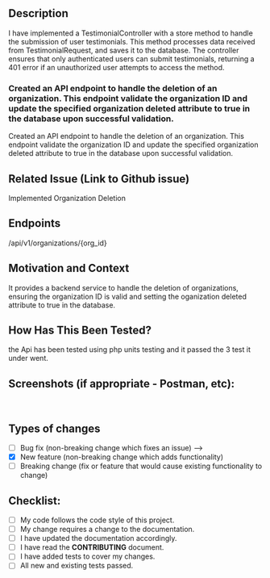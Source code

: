 <!--- Provide a general summary of your changes in the Title above -->
​
## Description
<!--- Describe your changes in ddetail -->


I have implemented a TestimonialController with a store method to handle the submission of user testimonials.
This method processes data received from TestimonialRequest, and saves it to the database.
The controller ensures that only authenticated users can submit testimonials, returning a 401 error
if an unauthorized user attempts to access the method.


### Created an API endpoint to handle the deletion of an organization. This endpoint validate the organization ID and update the specified organization deleted attribute to true in the database upon successful validation.

Created an API endpoint to handle the deletion of an organization. This endpoint validate the organization ID and update the specified organization deleted attribute to true in the database upon successful validation.

## Related Issue (Link to Github issue)
<!--- This project only accepts pull requests related to open issues -->
<!--- If suggesting a new feature or change, please discuss it in an issue first -->
<!--- If fixing a bug, there should be an issue describing it with steps to reproduce -->
<!--- Please link to the issue here: -->
Implemented Organization Deletion
​
## Endpoints
/api/v1/organizations/{org_id}

## Motivation and Context
<!--- Why is this change required? What problem does it solve? -->
It provides a backend service to handle the deletion of organizations, ensuring the organization ID is valid and setting the oganization deleted attribute to true in the database.
​
## How Has This Been Tested?
<!--- Please describe in detail how you tested your changes. -->
<!--- Include details of your testing environment, and the tests you ran to -->
<!--- see how your change affects other areas of the code, etc. -->
the Api has been tested using php units testing and it passed the 3 test it under went.
​
## Screenshots (if appropriate - Postman, etc):
​
## Types of changes
<!--- What types of changes does your code introduce? Put an `x` in all the boxes that apply: -->
- [ ] Bug fix (non-breaking change which fixes an issue) -->
- [x] New feature (non-breaking change which adds functionality)
- [ ] Breaking change (fix or feature that would cause existing functionality to change)
​
## Checklist:
<!--- Go over all the following points, and put an `x` in all the boxes that apply. -->
<!--- If you're unsure about any of these, don't hesitate to ask. We're here to help! -->
- [ ] My code follows the code style of this project.
- [ ] My change requires a change to the documentation.
- [ ] I have updated the documentation accordingly.
- [ ] I have read the **CONTRIBUTING** document.
- [ ] I have added tests to cover my changes.
- [ ] All new and existing tests passed.
